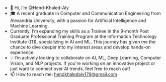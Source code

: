- 👋 Hi, I’m @Hend-Khaled-Aly
- 🎓 A recent graduate in Computer and Communication Engineering from Alexandria University,
with a passion for Artificial Intelligence and Machine Learning.
-  Currently, I’m expanding my skills as a Trainee in the 9-month Post Graduate Professional Training Program
  at the Information Technology Institute (ITI), specializing in AI and ML.
This journey has given me the chance to dive deeper into my interest areas and develop hands-on experience.
- 💡 I’m actively looking to collaborate on AI, ML, Deep Learning, Computer Vision, and NLP projects.
If you're working on an innovative project or just want to connect over AI trends, feel free to reach out!
- 📫 How to reach me: hendkhaledaly179@gmail.com 

<!---
Hend-Khaled-Aly/Hend-Khaled-Aly is a ✨ special ✨ repository because its `README.md` (this file) appears on your GitHub profile.
You can click the Preview link to take a look at your changes.
--->
